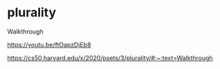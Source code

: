 # plurality

Walkthrough

https://youtu.be/ftOapzDjEb8

https://cs50.harvard.edu/x/2020/psets/3/plurality/#:~:text=Walkthrough
